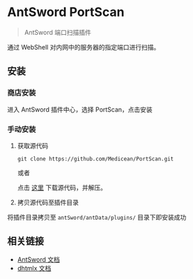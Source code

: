 # AntSword PortScan

> AntSword 端口扫描插件

通过 WebShell 对内网中的服务器的指定端口进行扫描。

## 安装

### 商店安装

进入 AntSword 插件中心，选择 PortScan，点击安装

### 手动安装

1. 获取源代码

	```
	git clone https://github.com/Medicean/PortScan.git
	```
	
	或者
	
	点击 [这里](https://github.com/Medicean/PortScan/archive/master.zip) 下载源代码，并解压。

2. 拷贝源代码至插件目录

将插件目录拷贝至 `antSword/antData/plugins/` 目录下即安装成功

## 相关链接

* [AntSword 文档](http://doc.uyu.us)
* [dhtmlx 文档](http://docs.dhtmlx.com/)

